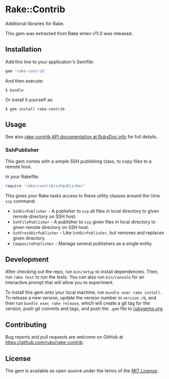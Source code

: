 # Rake::Contrib

Additional libraries for Rake.

This gem was extracted from Rake when v11.0 was released.

## Installation

Add this line to your application's Gemfile:

```ruby
gem 'rake-contrib'
```

And then execute:

    $ bundle

Or install it yourself as:

    $ gem install rake-contrib

## Usage

See also [rake-contrib API documentation at RubyDoc.info][rake-contrib-api]
for full details.

[rake-contrib-api]: http://www.rubydoc.info/gems/rake-contrib/

### SshPublisher

This gem comes with a simple SSH publishing class, to copy files to a remote
host.

In your Rakefile:

```ruby
require 'rake/contrib/sshpublisher'
```

This gives your Rake tasks access to these utility classes around the Unix
`scp` command:

- `SshDirPublisher` - A publisher to `scp` all files in local directory to
  given remote directory on SSH host.
- `SshFilePublisher` - A publisher to `scp` given files in local directory
  to given remote directory on SSH host.
- `SshFreshDirPublisher` - Like `SshDirPublisher`, but removes and replaces
  given directory.
- `CompositePublisher` - Manage several publishers as a single entity.

## Development

After checking out the repo, run `bin/setup` to install dependencies. Then, run `rake test` to run the tests. You can also run `bin/console` for an interactive prompt that will allow you to experiment.

To install this gem onto your local machine, run `bundle exec rake install`. To release a new version, update the version number in `version.rb`, and then run `bundle exec rake release`, which will create a git tag for the version, push git commits and tags, and push the `.gem` file to [rubygems.org](https://rubygems.org).

## Contributing

Bug reports and pull requests are welcome on GitHub at https://github.com/ruby/rake-contrib.

## License

The gem is available as open source under the terms of the [MIT License](http://opensource.org/licenses/MIT).
